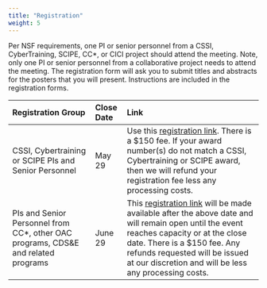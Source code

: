 ```yaml
---
title: "Registration"
weight: 5
---
```


Per NSF requirements, one PI or senior personnel from a CSSI, CyberTraining,
SCIPE, CC*, or CICI project should attend the meeting.  Note, only one PI or senior personnel
from a collaborative project needs to attend the meeting.
The registration form will ask you to submit titles and abstracts for the posters
that you will present. Instructions are included in the registration forms.

| Registration Group | Close Date | Link |
|:------|:-----------|:-----|
|CSSI, Cybertraining or SCIPE PIs and Senior Personnel | May 29 | Use this [registration link](link). There is a $150 fee. If your award number(s) do not match a CSSI, Cybertraining or SCIPE award, then we will refund your registration fee less any processing costs.|
| PIs and Senior Personnel from CC*, other OAC programs, CDS&E and related programs | June 29 | This [registration link](link) will be made available after the above date and will remain open until the event reaches capacity or at the close date. There is a $150 fee. Any refunds requested will be issued at our discretion and will be less any processing costs.|